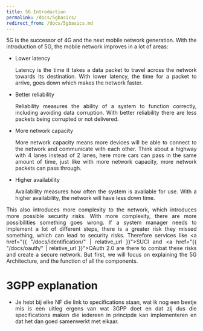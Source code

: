 ```yaml
---
title: 5G Introduction
permalink: /docs/5gbasics/
redirect_from: /docs/5gbasics.md
---
```

<style>body {text-align: justify}</style>

5G is the successor of 4G and the next mobile network generation. With the introduction of 5G, the mobile network improves in a lot of areas:

* Lower latency

    Latency is the time it takes a data packet to travel across the network towards its destination. With lower latency, the time for a packet to arrive, goes down which makes the network faster.

* Better reliability

    Reliability measures the ability of a system to function correctly, including avoiding data corruption. With better reliability there are less packets being corrupted or not delivered.
    
* More network capacity

    More network capacity means more devices will be able to connect to the network and communicate with each other. Think about a highway with 4 lanes instead of 2 lanes, here more cars can pass in the same amount of time, just like with more network capacity, more network packets can pass through.

* Higher availability

    Availability measures how often the system is available for use. With a higher availability, the network will have less down time.


This also introduces more complexity to the network, which introduces more possible security risks. With more complexity, there are more possibilities something goes wrong. If a system manager needs to implement a lot of different steps, there is a greater risk they missed something, which can lead to security risks. Therefore services like <a href="{{ "/docs/identification/" | relative_url }}">SUCI</a> and <a href="{{ "/docs/oauth/" | relative_url }}">OAuth 2.0</a> are there to combat these risks and create a secure network.
But first, we will focus on explaining the 5G Architecture, and the function of all the components.

# 3GPP explanation

- Je hebt bij elke NF die link to specifications staan, wat ik nog een beetje mis is een uitleg ergens van wat 3GPP doet en dat zij dus die specifications maken die iedereen in principde kan implementeren en dat het dan goed samenwerkt met elkaar.